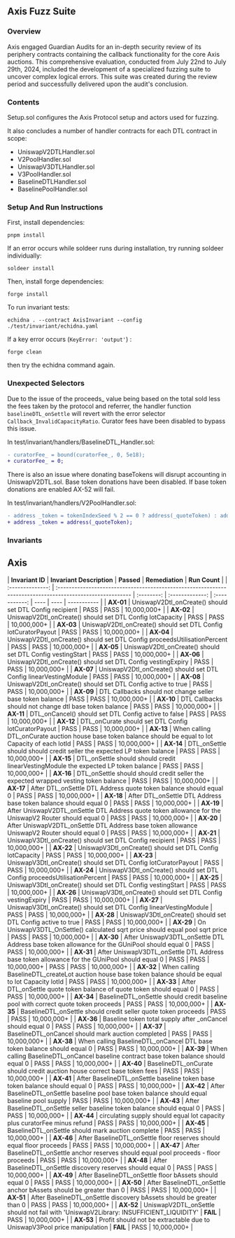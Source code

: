 ## Axis Fuzz Suite

### Overview

Axis engaged Guardian Audits for an in-depth security review of its periphery contracts containing the callback functionality for the core Axis auctions. This comprehensive evaluation, conducted from July 22nd to July 29th, 2024, included the development of a specialized fuzzing suite to uncover complex logical errors. This suite was created during the review period and successfully delivered upon the audit's conclusion.

### Contents

Setup.sol configures the Axis Protocol setup and actors used for fuzzing.

It also concludes a number of handler contracts for each DTL contract in scope:

- UniswapV2DTLHandler.sol
- V2PoolHandler.sol
- UniswapV3DTLHandler.sol
- V3PoolHandler.sol
- BaselineDTLHandler.sol
- BaselinePoolHandler.sol

### Setup And Run Instructions

First, install dependencies:

```shell
pnpm install
```

If an error occurs while soldeer runs during installation, try running soldeer individually:

```shell
soldeer install
```

Then, install forge dependencies:

```shell
forge install
```

To run invariant tests:

```shell
echidna . --contract AxisInvariant --config ./test/invariant/echidna.yaml
```

If a key error occurs (`KeyError: 'output'`) :

```shell
forge clean
```

then try the echidna command again.

### Unexpected Selectors

Due to the issue of the proceeds\_ value being based on the total sold less the fees taken by the protocol and referrer, the handler function `baselineDTL_onSettle` will revert with the error selector `Callback_InvalidCapacityRatio`. Curator fees have been disabled to bypass this issue.

In test/invariant/handlers/BaselineDTL_Handler.sol:

```diff
- curatorFee_ = bound(curatorFee_, 0, 5e18);
+ curatorFee_ = 0;
```

There is also an issue where donating baseTokens will disrupt accounting in UniswapV2DTL.sol. Base token donations have been disabled. If base token donations are enabled AX-52 will fail.

In test/invariant/handlers/V2PoolHandler.sol:

```diff
- address _token = tokenIndexSeed % 2 == 0 ? address(_quoteToken) : address(_baseToken);
+ address _token = address(_quoteToken);
```

### Invariants

## **Axis**

| **Invariant ID** | **Invariant Description**                                                                                 | **Passed** | **Remediation** | **Run Count** |
| :--------------: | :-------------------------------------------------------------------------------------------------------- | :--------: | :-------------: | :-----------: | ---- | ---- | ----------- |
|    **AX-01**     | UniswapV2Dtl_onCreate() should set DTL Config recipient                                                   |    PASS    |      PASS       |  10,000,000+  |
|    **AX-02**     | UniswapV2Dtl_onCreate() should set DTL Config lotCapacity                                                 |    PASS    |      PASS       |  10,000,000+  |
|    **AX-03**     | UniswapV2Dtl_onCreate() should set DTL Config lotCuratorPayout                                            |    PASS    |      PASS       |  10,000,000+  |
|    **AX-04**     | UniswapV2Dtl_onCreate() should set DTL Config proceedsUtilisationPercent                                  |    PASS    |      PASS       |  10,000,000+  |
|    **AX-05**     | UniswapV2Dtl_onCreate() should set DTL Config vestingStart                                                |    PASS    |      PASS       |  10,000,000+  |
|    **AX-06**     | UniswapV2Dtl_onCreate() should set DTL Config vestingExpiry                                               |    PASS    |      PASS       |  10,000,000+  |
|    **AX-07**     | UniswapV2Dtl_onCreate() should set DTL Config linearVestingModule                                         |    PASS    |      PASS       |  10,000,000+  |
|    **AX-08**     | UniswapV2Dtl_onCreate() should set DTL Config active to true                                              |    PASS    |      PASS       |  10,000,000+  |
|    **AX-09**     | DTL Callbacks should not change seller base token balance                                                 |    PASS    |      PASS       |  10,000,000+  |
|    **AX-10**     | DTL Callbacks should not change dtl base token balance                                                    |    PASS    |      PASS       |  10,000,000+  |
|    **AX-11**     | DTL_onCancel() should set DTL Config active to false                                                      |    PASS    |      PASS       |  10,000,000+  |
|    **AX-12**     | DTL_onCurate should set DTL Config lotCuratorPayout                                                       |    PASS    |      PASS       |  10,000,000+  |
|    **AX-13**     | When calling DTL_onCurate auction house base token balance should be equal to lot Capacity of each lotId  |    PASS    |      PASS       |  10,000,000+  |
|    **AX-14**     | DTL_onSettle should should credit seller the expected LP token balance                                    |    PASS    |      PASS       |  10,000,000+  |
|    **AX-15**     | DTL_onSettle should should credit linearVestingModule the expected LP token balance                       |    PASS    |      PASS       |  10,000,000+  |
|    **AX-16**     | DTL_onSettle should should credit seller the expected wrapped vesting token balance                       |    PASS    |      PASS       |  10,000,000+  |
|    **AX-17**     | After DTL_onSettle DTL Address quote token balance should equal 0                                         |    PASS    |      PASS       |  10,000,000+  |
|    **AX-18**     | After DTL_onSettle DTL Address base token balance should equal 0                                          |    PASS    |      PASS       |  10,000,000+  |
|    **AX-19**     | After UniswapV2DTL_onSettle DTL Address quote token allowance for the UniswapV2 Router should equal 0     |    PASS    |      PASS       |  10,000,000+  |
|    **AX-20**     | After UniswapV2DTL_onSettle DTL Address base token allowance UniswapV2 Router should equal 0              |    PASS    |      PASS       |  10,000,000+  |
|    **AX-21**     | UniswapV3Dtl_onCreate() should set DTL Config recipient                                                   |    PASS    |      PASS       |  10,000,000+  |
|    **AX-22**     | UniswapV3Dtl_onCreate() should set DTL Config lotCapacity                                                 |    PASS    |      PASS       |  10,000,000+  |
|    **AX-23**     | UniswapV3Dtl_onCreate() should set DTL Config lotCuratorPayout                                            |    PASS    |      PASS       |  10,000,000+  |
|    **AX-24**     | UniswapV3Dtl_onCreate() should set DTL Config proceedsUtilisationPercent                                  |    PASS    |      PASS       |  10,000,000+  |
|    **AX-25**     | UniswapV3Dtl_onCreate() should set DTL Config vestingStart                                                |    PASS    |      PASS       |  10,000,000+  |
|    **AX-26**     | UniswapV3Dtl_onCreate() should set DTL Config vestingExpiry                                               |    PASS    |      PASS       |  10,000,000+  |
|    **AX-27**     | UniswapV3Dtl_onCreate() should set DTL Config linearVestingModule                                         |    PASS    |      PASS       |  10,000,000+  |
|    **AX-28**     | UniswapV3Dtl_onCreate() should set DTL Config active to true                                              |    PASS    |      PASS       |  10,000,000+  |
|    **AX-29**     | On UniswapV3DTL_OnSettle() calculated sqrt price should equal pool sqrt price                             |    PASS    |      PASS       |  10,000,000+  |
|    **AX-30**     | After UniswapV3DTL_onSettle DTL Address base token allowance for the GUniPool should equal 0              |    PASS    |      PASS       |  10,000,000+  |
|    **AX-31**     | After UniswapV3DTL_onSettle DTL Address base token allowance for the GUniPool should equal 0              |    PASS    |      PASS       |  10,000,000+  | PASS | PASS | 10,000,000+ |
|    **AX-32**     | When calling BaselineDTL_createLot auction house base token balance should be equal to lot Capacity lotId |    PASS    |      PASS       |  10,000,000+  |
|    **AX-33**     | After DTL_onSettle quote token balance of quote token should equal 0                                      |    PASS    |      PASS       |  10,000,000+  |
|    **AX-34**     | BaselineDTL_onSettle should credit baseline pool with correct quote token proceeds                        |    PASS    |      PASS       |  10,000,000+  |
|    **AX-35**     | BaselineDTL_onSettle should credit seller quote token proceeds                                            |    PASS    |      PASS       |  10,000,000+  |
|    **AX-36**     | Baseline token total supply after \_onCancel should equal 0                                               |    PASS    |      PASS       |  10,000,000+  |
|    **AX-37**     | BaselineDTL_onCancel should mark auction completed                                                        |    PASS    |      PASS       |  10,000,000+  |
|    **AX-38**     | When calling BaselineDTL_onCancel DTL base token balance should equal 0                                   |    PASS    |      PASS       |  10,000,000+  |
|    **AX-39**     | When calling BaselineDTL_onCancel baseline contract base token balance should equal 0                     |    PASS    |      PASS       |  10,000,000+  |
|    **AX-40**     | BaselineDTL_onCurate should credit auction house correct base token fees                                  |    PASS    |      PASS       |  10,000,000+  |
|    **AX-41**     | After BaselineDTL_onSettle baseline token base token balance should equal 0                               |    PASS    |      PASS       |  10,000,000+  |
|    **AX-42**     | After BaselineDTL_onSettle baseline pool base token balance should equal baseline pool supply             |    PASS    |      PASS       |  10,000,000+  |
|    **AX-43**     | After BaselineDTL_onSettle seller baseline token balance should equal 0                                   |    PASS    |      PASS       |  10,000,000+  |
|    **AX-44**     | circulating supply should equal lot capacity plus curatorFee minus refund                                 |    PASS    |      PASS       |  10,000,000+  |
|    **AX-45**     | BaselineDTL_onSettle should mark auction complete                                                         |    PASS    |      PASS       |  10,000,000+  |
|    **AX-46**     | After BaselineDTL_onSettle floor reserves should equal floor proceeds                                     |    PASS    |      PASS       |  10,000,000+  |
|    **AX-47**     | After BaselineDTL_onSettle anchor reserves should equal pool proceeds - floor proceeds                    |    PASS    |      PASS       |  10,000,000+  |
|    **AX-48**     | After BaselineDTL_onSettle discovery reserves should equal 0                                              |    PASS    |      PASS       |  10,000,000+  |
|    **AX-49**     | After BaselineDTL_onSettle floor bAssets should equal 0                                                   |    PASS    |      PASS       |  10,000,000+  |
|    **AX-50**     | After BaselineDTL_onSettle anchor bAssets should be greater than 0                                        |    PASS    |      PASS       |  10,000,000+  |
|    **AX-51**     | After BaselineDTL_onSettle discovery bAssets should be greater than 0                                     |    PASS    |      PASS       |  10,000,000+  |
|    **AX-52**     | UniswapV2DTL_onSettle should not fail with 'UniswapV2Library: INSUFFICIENT_LIQUIDITY'                     |  **FAIL**  |      PASS       |  10,000,000+  |
|    **AX-53**     | Profit should not be extractable due to UniswapV3Pool price manipulation                                  |  **FAIL**  |      PASS       |  10,000,000+  |
